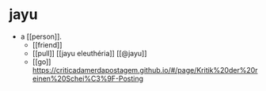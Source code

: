 # jayu

- a [[person]].
  - [[friend]]
  - [[pull]] [[jayu eleuthéria]] [[@jayu]]
  - [[go]] https://criticadamerdapostagem.github.io/#/page/Kritik%20der%20reinen%20Schei%C3%9F-Posting

